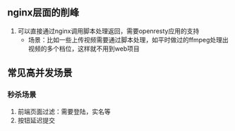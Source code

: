 ## 

## nginx层面的削峰

1. 可以直接通过nginx调用脚本处理返回，需要openresty应用的支持
   - 场景：比如一些上传视频需要通过脚本处理，如平时做过的ffmpeg处理出视频的多个档位，这样就不用到web项目



## 常见高并发场景

### 秒杀场景

1. 前端页面过滤：需要登陆，实名等
2. 按钮延迟提交